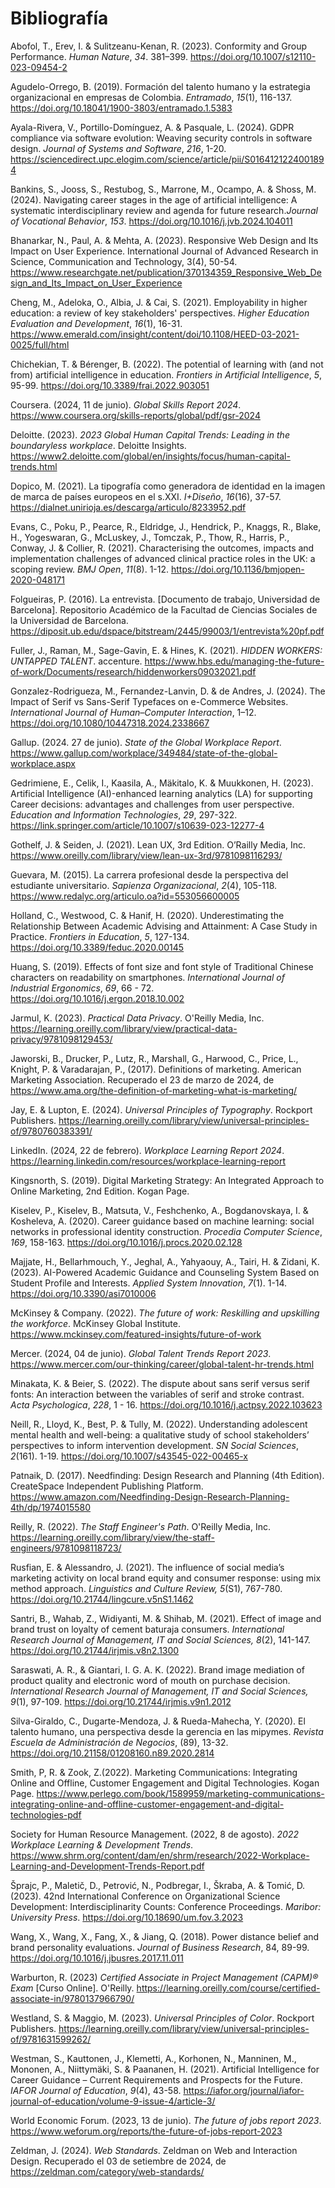 # Bibliografía

Abofol, T., Erev, I. & Sulitzeanu-Kenan, R. (2023). Conformity and Group Performance. *Human Nature*, *34*. 381–399. https://doi.org/10.1007/s12110-023-09454-2

Agudelo-Orrego, B. (2019). Formación del talento humano y la estrategia organizacional en empresas de Colombia. *Entramado*, *15*(1), 116-137. https://doi.org/10.18041/1900-3803/entramado.1.5383

Ayala-Rivera, V., Portillo-Domínguez, A. & Pasquale, L. (2024). GDPR compliance via software evolution: Weaving security controls in software design. *Journal of Systems and Software*, *216*, 1-20. https://sciencedirect.upc.elogim.com/science/article/pii/S0164121224001894 

Bankins, S., Jooss, S., Restubog, S., Marrone, M., Ocampo, A. & Shoss, M. (2024). Navigating career stages in the age of artificial intelligence: A systematic interdisciplinary review and agenda for future research.*Journal of Vocational Behavior*, *153*. https://doi.org/10.1016/j.jvb.2024.104011

Bhanarkar, N., Paul, A. & Mehta, A. (2023). Responsive Web Design and Its Impact on User Experience. International Journal of Advanced Research in Science, Communication and Technology, 3(4), 50-54. https://www.researchgate.net/publication/370134359_Responsive_Web_Design_and_Its_Impact_on_User_Experience

Cheng, M., Adeloka, O., Albia, J. & Cai, S. (2021). Employability in higher education: a review of key stakeholders' perspectives. *Higher Education Evaluation and Development*, *16*(1), 16-31. https://www.emerald.com/insight/content/doi/10.1108/HEED-03-2021-0025/full/html

Chichekian, T. & Bérenger, B. (2022). The potential of learning with (and not from) artificial intelligence in education. *Frontiers in Artificial Intelligence*, *5*, 95-99. https://doi.org/10.3389/frai.2022.903051

Coursera. (2024, 11 de junio). *Global Skills Report 2024*. https://www.coursera.org/skills-reports/global/pdf/gsr-2024 

Deloitte. (2023). *2023 Global Human Capital Trends: Leading in the boundaryless workplace*. Deloitte Insights. https://www2.deloitte.com/global/en/insights/focus/human-capital-trends.html

Dopico, M. (2021). La tipografía como generadora de identidad en la imagen de marca de países europeos en el s.XXI. *I+Diseño*, *16*(16), 37-57. https://dialnet.unirioja.es/descarga/articulo/8233952.pdf

Evans, C., Poku, P., Pearce, R., Eldridge, J., Hendrick, P., Knaggs, R., Blake, H., Yogeswaran, G., McLuskey, J., Tomczak, P., Thow, R., Harris, P., Conway, J. & Collier, R. (2021). Characterising the outcomes, impacts and implementation challenges of advanced clinical practice roles in the UK: a scoping review. *BMJ Open*, *11*(8). 1-12. https://doi.org/10.1136/bmjopen-2020-048171

Folgueiras, P. (2016). La entrevista. [Documento de trabajo, Universidad de Barcelona]. Repositorio Académico de la Facultad de Ciencias Sociales de la Universidad de Barcelona. https://diposit.ub.edu/dspace/bitstream/2445/99003/1/entrevista%20pf.pdf

Fuller, J., Raman, M., Sage-Gavin, E. & Hines, K. (2021). *HIDDEN WORKERS: UNTAPPED TALENT*. accenture. https://www.hbs.edu/managing-the-future-of-work/Documents/research/hiddenworkers09032021.pdf

Gonzalez-Rodrigueza, M., Fernandez-Lanvin, D. & de Andres, J. (2024). The Impact of Serif vs Sans-Serif Typefaces on e-Commerce Websites. *International Journal of Human–Computer Interaction*, 1–12. https://doi.org/10.1080/10447318.2024.2338667

Gallup. (2024. 27 de junio). *State of the Global Workplace Report*. https://www.gallup.com/workplace/349484/state-of-the-global-workplace.aspx

Gedrimiene, E., Celik, I., Kaasila, A., Mäkitalo, K. & Muukkonen, H. (2023). Artificial Intelligence (AI)-enhanced learning analytics (LA) for supporting Career decisions: advantages and challenges from user perspective. *Education and Information Technologies*, *29*, 297-322. https://link.springer.com/article/10.1007/s10639-023-12277-4

Gothelf, J. & Seiden, J. (2021). Lean UX, 3rd Edition. O’Railly Media, Inc. https://www.oreilly.com/library/view/lean-ux-3rd/9781098116293/

Guevara, M. (2015). La carrera profesional desde la perspectiva del estudiante universitario. *Sapienza Organizacional*, *2*(4), 105-118. https://www.redalyc.org/articulo.oa?id=553056600005

Holland, C., Westwood, C. & Hanif, H. (2020). Underestimating the Relationship Between Academic Advising and Attainment: A Case Study in Practice. *Frontiers in Education*, *5*, 127-134. https://doi.org/10.3389/feduc.2020.00145

Huang, S. (2019). Effects of font size and font style of Traditional Chinese characters on readability on smartphones. *International Journal of Industrial Ergonomics*, *69*, 66 - 72. https://doi.org/10.1016/j.ergon.2018.10.002

Jarmul, K. (2023). *Practical Data Privacy*. O'Reilly Media, Inc. https://learning.oreilly.com/library/view/practical-data-privacy/9781098129453/ 

Jaworski, B., Drucker, P., Lutz, R., Marshall, G., Harwood, C., Price, L., Knight, P. & Varadarajan, P., (2017). Definitions of marketing. American Marketing Association. Recuperado el 23 de marzo de 2024, de https://www.ama.org/the-definition-of-marketing-what-is-marketing/

Jay, E. & Lupton, E. (2024). *Universal Principles of Typography*. Rockport Publishers. https://learning.oreilly.com/library/view/universal-principles-of/9780760383391/ 

LinkedIn. (2024, 22 de febrero). *Workplace Learning Report 2024*. https://learning.linkedin.com/resources/workplace-learning-report 

Kingsnorth, S. (2019). Digital Marketing Strategy: An Integrated Approach to Online Marketing, 2nd Edition. Kogan Page.

Kiselev, P., Kiselev, B., Matsuta, V., Feshchenko, A., Bogdanovskaya, I. & Kosheleva, A. (2020). Career guidance based on machine learning: social networks in professional identity construction. *Procedia Computer Science*, *169*, 158-163. https://doi.org/10.1016/j.procs.2020.02.128

Majjate, H., Bellarhmouch, Y., Jeghal, A., Yahyaouy, A., Tairi, H. & Zidani, K. (2023). AI-Powered Academic Guidance and Counseling System Based on Student Profile and Interests. *Applied System Innovation*, *7*(1). 1-14. https://doi.org/10.3390/asi7010006 

McKinsey & Company. (2022). *The future of work: Reskilling and upskilling the workforce*. McKinsey Global Institute. https://www.mckinsey.com/featured-insights/future-of-work

Mercer. (2024, 04 de junio). *Global Talent Trends Report 2023*. https://www.mercer.com/our-thinking/career/global-talent-hr-trends.html

Minakata, K. & Beier, S. (2022). The dispute about sans serif versus serif fonts: An interaction between the variables of serif and stroke contrast. *Acta Psychologica*, *228*, 1 - 16. https://doi.org/10.1016/j.actpsy.2022.103623

Neill, R., Lloyd, K., Best, P. & Tully, M. (2022). Understanding adolescent mental health and well-being: a qualitative study of school stakeholders’ perspectives to inform intervention development. *SN Social Sciences*, *2*(161). 1-19. https://doi.org/10.1007/s43545-022-00465-x

Patnaik, D. (2017). Needfinding: Design Research and Planning (4th Edition). CreateSpace Independent Publishing Platform. https://www.amazon.com/Needfinding-Design-Research-Planning-4th/dp/1974015580

Reilly, R. (2022). *The Staff Engineer's Path*. O'Reilly Media, Inc. https://learning.oreilly.com/library/view/the-staff-engineers/9781098118723/

Rusfian, E. & Alessandro, J. (2021). The influence of social media’s marketing activity on local brand equity and consumer response: using mix method approach. *Linguistics and Culture Review, 5*(S1), 767-780. https://doi.org/10.21744/lingcure.v5nS1.1462

Santri, B., Wahab, Z., Widiyanti, M. & Shihab, M. (2021). Effect of image and brand trust on loyalty of cement baturaja consumers. *International Research Journal of Management, IT and Social Sciences, 8*(2), 141-147. https://doi.org/10.21744/irjmis.v8n2.1300

Saraswati, A. R., & Giantari, I. G. A. K. (2022). Brand image mediation of product quality and electronic word of mouth on purchase decision. *International Research Journal of Management, IT and Social Sciences, 9*(1), 97-109. https://doi.org/10.21744/irjmis.v9n1.2012

Silva-Giraldo, C., Dugarte-Mendoza, J. & Rueda-Mahecha, Y.  (2020). El talento humano, una perspectiva desde la gerencia en las mipymes. *Revista Escuela de Administración de Negocios*,  (89), 13-32. https://doi.org/10.21158/01208160.n89.2020.2814

Smith, P, R. & Zook, Z.(2022). Marketing Communications: Integrating Online and Offline, Customer Engagement and Digital Technologies. Kogan Page. https://www.perlego.com/book/1589959/marketing-communications-integrating-online-and-offline-customer-engagement-and-digital-technologies-pdf

Society for Human Resource Management. (2022, 8 de agosto). *2022 Workplace Learning & Development Trends*. https://www.shrm.org/content/dam/en/shrm/research/2022-Workplace-Learning-and-Development-Trends-Report.pdf 

Šprajc, P., Maletič, D., Petrović, N., Podbregar, I., Škraba, A. & Tomić, D. (2023). 42nd International Conference on Organizational Science Development: Interdisciplinarity Counts: Conference Proceedings. *Maribor: University Press*. https://doi.org/10.18690/um.fov.3.2023 

Wang, X., Wang, X., Fang, X., & Jiang, Q. (2018). Power distance belief and brand personality evaluations. *Journal of Business Research*, 84, 89-99. https://doi.org/10.1016/j.jbusres.2017.11.011 

Warburton, R. (2023) *Certified Associate in Project Management (CAPM)® Exam* [Curso Online]. O'Reilly. https://learning.oreilly.com/course/certified-associate-in/9780137966790/ 

Westland, S. & Maggio, M. (2023). *Universal Principles of Color*. Rockport Publishers. https://learning.oreilly.com/library/view/universal-principles-of/9781631599262/ 

Westman, S., Kauttonen, J., Klemetti, A., Korhonen, N., Manninen, M., Mononen, A., Niittymäki, S. & Paananen, H. (2021). Artificial Intelligence for Career Guidance – Current Requirements and Prospects for the Future. *IAFOR Journal of Education*, *9*(4), 43-58. https://iafor.org/journal/iafor-journal-of-education/volume-9-issue-4/article-3/ 

World Economic Forum. (2023, 13 de junio). *The future of jobs report 2023*. https://www.weforum.org/reports/the-future-of-jobs-report-2023

Zeldman, J. (2024). *Web Standards*. Zeldman on Web and Interaction Design. Recuperado el 03 de setiembre de 2024, de https://zeldman.com/category/web-standards/
